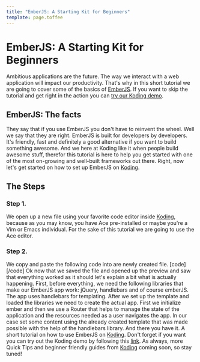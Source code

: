 ```yaml
---
title: "EmberJS: A Starting Kit for Beginners"
template: page.toffee
---
```


# EmberJS: A Starting Kit for Beginners

Ambitious applications are the future. The way we interact with a web application will impact our productivity. That's why in this short tutorial we are going to cover some of the basics of [EmberJS](http://emberjs.com). If you want to skip the tutorial and get right in the action you can [try our Koding demo](https://koding.com/Develop/Teamwork?import=http://tinyurl.com/l5gnb8w). 

## EmberJS: The facts

They say that if you use EmberJS you don't have to reinvent the wheel. Well we say that they are right. EmberJS is built for developers by developers. It's friendly, fast and definitely a good alternative if you want to build something awesome. And we here at Koding like it when people build awesome stuff, therefor this tutorial is here to help you get started with one of the most on-growing and well-built frameworks out there. Right, now let's get started on how to set up EmberJS on [Koding](https://koding.com). 

## The Steps

### Step 1.

We open up a new file using your favorite code editor inside [Koding](https://koding.com), because as you may know, you have Ace pre-installed or maybe you're a Vim or Emacs individual. For the sake of this tutorial we are going to use the Ace editor. 

### Step 2.

We copy and paste the following code into are newly created file. [code] <!doctype html> <html> <head> <meta charset=utf-8 /> <title>Ember Koding Demo</title> </head> <body> <script type="text/x-handlebars" data-template-name="index"> <h2>Ember.js on Koding</h2> <ul> {{#each item in model}} <li>{{item}}</li> {{/each}} </ul> </script> <script src="//cdnjs.cloudflare.com/ajax/libs/jquery/2.0.3/jquery.min.js"></script> <script src="//cdnjs.cloudflare.com/ajax/libs/handlebars.js/1.1.2/handlebars.min.js"></script> <script src="//cdnjs.cloudflare.com/ajax/libs/ember.js/1.1.2/ember.min.js"></script> <script> App = Ember.Application.create({}); App.IndexRoute = Ember.Route.extend({ setupController: function(controller) { controller.set('content', ['cyan', 'magenta', 'penguin', 'pie']); } }); </script> </body> </html> [/code] Ok now that we saved the file and opened up the preview and saw that everything worked as it should let's explain a bit what is actually happening. First, before everything, we need the following libraries that make our EmberJS app work: jQuery, handlebars and of course emberJS. The app uses handlebars for templating. After we set up the template and loaded the libraries we need to create the actual app. First we initialize ember and then we use a Router that helps to manage the state of the application and the resources needed as a user navigates the app. In our case set some content using the already created template that was made possible with the help of the handlebars library. And there you have it. A short tutorial on how to use EmberJS on [Koding](https://koding.com). Don't forget if you want you can try out the Koding demo by following this [link](https://koding.com/Develop/Teamwork?import=http://tinyurl.com/l5gnb8w). As always, more Quick Tips and beginner friendly guides from [Koding](https://koding.com/) coming soon, so stay tuned!

